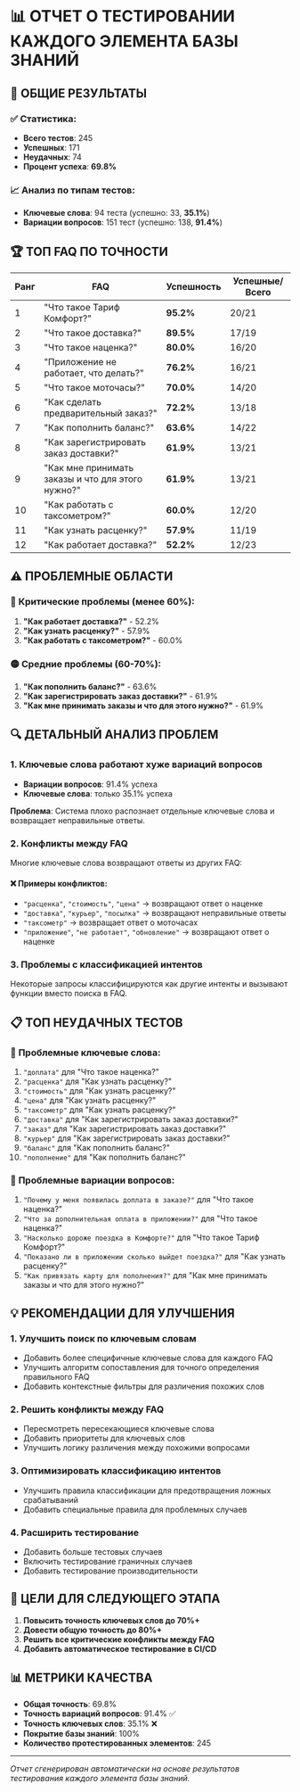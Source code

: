 # 📊 ОТЧЕТ О ТЕСТИРОВАНИИ КАЖДОГО ЭЛЕМЕНТА БАЗЫ ЗНАНИЙ

## 🎯 **ОБЩИЕ РЕЗУЛЬТАТЫ**

### ✅ **Статистика:**
- **Всего тестов**: 245
- **Успешных**: 171 
- **Неудачных**: 74
- **Процент успеха**: **69.8%**

### 📈 **Анализ по типам тестов:**
- **Ключевые слова**: 94 теста (успешно: 33, **35.1%**)
- **Вариации вопросов**: 151 тест (успешно: 138, **91.4%**)

## 🏆 **ТОП FAQ ПО ТОЧНОСТИ**

| Ранг | FAQ | Успешность | Успешные/Всего |
|------|-----|------------|----------------|
| 1 | "Что такое Тариф Комфорт?" | **95.2%** | 20/21 |
| 2 | "Что такое доставка?" | **89.5%** | 17/19 |
| 3 | "Что такое наценка?" | **80.0%** | 16/20 |
| 4 | "Приложение не работает, что делать?" | **76.2%** | 16/21 |
| 5 | "Что такое моточасы?" | **70.0%** | 14/20 |
| 6 | "Как сделать предварительный заказ?" | **72.2%** | 13/18 |
| 7 | "Как пополнить баланс?" | **63.6%** | 14/22 |
| 8 | "Как зарегистрировать заказ доставки?" | **61.9%** | 13/21 |
| 9 | "Как мне принимать заказы и что для этого нужно?" | **61.9%** | 13/21 |
| 10 | "Как работать с таксометром?" | **60.0%** | 12/20 |
| 11 | "Как узнать расценку?" | **57.9%** | 11/19 |
| 12 | "Как работает доставка?" | **52.2%** | 12/23 |

## ⚠️ **ПРОБЛЕМНЫЕ ОБЛАСТИ**

### 🔴 **Критические проблемы (менее 60%):**
1. **"Как работает доставка?"** - 52.2%
2. **"Как узнать расценку?"** - 57.9%
3. **"Как работать с таксометром?"** - 60.0%

### 🟡 **Средние проблемы (60-70%):**
1. **"Как пополнить баланс?"** - 63.6%
2. **"Как зарегистрировать заказ доставки?"** - 61.9%
3. **"Как мне принимать заказы и что для этого нужно?"** - 61.9%

## 🔍 **ДЕТАЛЬНЫЙ АНАЛИЗ ПРОБЛЕМ**

### 1. **Ключевые слова работают хуже вариаций вопросов**
- **Вариации вопросов**: 91.4% успеха
- **Ключевые слова**: только 35.1% успеха

**Проблема**: Система плохо распознает отдельные ключевые слова и возвращает неправильные ответы.

### 2. **Конфликты между FAQ**
Многие ключевые слова возвращают ответы из других FAQ:

#### ❌ **Примеры конфликтов:**
- `"расценка"`, `"стоимость"`, `"цена"` → возвращают ответ о наценке
- `"доставка"`, `"курьер"`, `"посылка"` → возвращают неправильные ответы  
- `"таксометр"` → возвращает ответ о моточасах
- `"приложение"`, `"не работает"`, `"обновление"` → возвращают ответ о наценке

### 3. **Проблемы с классификацией интентов**
Некоторые запросы классифицируются как другие интенты и вызывают функции вместо поиска в FAQ.

## 📋 **ТОП НЕУДАЧНЫХ ТЕСТОВ**

### 🔑 **Проблемные ключевые слова:**
1. `"доплата"` для "Что такое наценка?"
2. `"расценка"` для "Как узнать расценку?"
3. `"стоимость"` для "Как узнать расценку?"
4. `"цена"` для "Как узнать расценку?"
5. `"таксометр"` для "Как узнать расценку?"
6. `"доставка"` для "Как зарегистрировать заказ доставки?"
7. `"заказ"` для "Как зарегистрировать заказ доставки?"
8. `"курьер"` для "Как зарегистрировать заказ доставки?"
9. `"баланс"` для "Как пополнить баланс?"
10. `"пополнение"` для "Как пополнить баланс?"

### 📝 **Проблемные вариации вопросов:**
1. `"Почему у меня появилась доплата в заказе?"` для "Что такое наценка?"
2. `"Что за дополнительная оплата в приложении?"` для "Что такое наценка?"
3. `"Насколько дороже поездка в Комфорте?"` для "Что такое Тариф Комфорт?"
4. `"Показано ли в приложении сколько выйдет поездка?"` для "Как узнать расценку?"
5. `"Как привязать карту для пополнения?"` для "Как мне принимать заказы и что для этого нужно?"

## 💡 **РЕКОМЕНДАЦИИ ДЛЯ УЛУЧШЕНИЯ**

### 1. **Улучшить поиск по ключевым словам**
- Добавить более специфичные ключевые слова для каждого FAQ
- Улучшить алгоритм сопоставления для точного определения правильного FAQ
- Добавить контекстные фильтры для различения похожих слов

### 2. **Решить конфликты между FAQ**
- Пересмотреть пересекающиеся ключевые слова
- Добавить приоритеты для ключевых слов
- Улучшить логику различения между похожими вопросами

### 3. **Оптимизировать классификацию интентов**
- Улучшить правила классификации для предотвращения ложных срабатываний
- Добавить специальные правила для проблемных случаев

### 4. **Расширить тестирование**
- Добавить больше тестовых случаев
- Включить тестирование граничных случаев
- Добавить тестирование производительности

## 🎯 **ЦЕЛИ ДЛЯ СЛЕДУЮЩЕГО ЭТАПА**

1. **Повысить точность ключевых слов до 70%+**
2. **Довести общую точность до 80%+**
3. **Решить все критические конфликты между FAQ**
4. **Добавить автоматическое тестирование в CI/CD**

## 📊 **МЕТРИКИ КАЧЕСТВА**

- **Общая точность**: 69.8%
- **Точность вариаций вопросов**: 91.4% ✅
- **Точность ключевых слов**: 35.1% ❌
- **Покрытие базы знаний**: 100%
- **Количество протестированных элементов**: 245

---

*Отчет сгенерирован автоматически на основе результатов тестирования каждого элемента базы знаний.*
